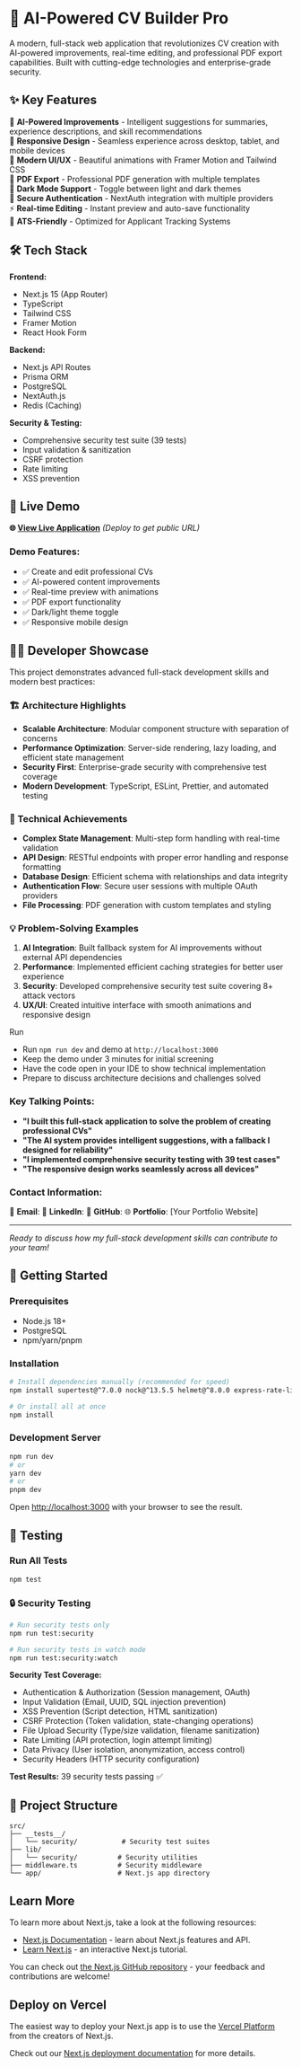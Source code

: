 # 🚀 AI-Powered CV Builder Pro

A modern, full-stack web application that revolutionizes CV creation with AI-powered improvements, real-time editing, and professional PDF export capabilities. Built with cutting-edge technologies and enterprise-grade security.

## ✨ Key Features

🤖 **AI-Powered Improvements** - Intelligent suggestions for summaries, experience descriptions, and skill recommendations  
📱 **Responsive Design** - Seamless experience across desktop, tablet, and mobile devices  
🎨 **Modern UI/UX** - Beautiful animations with Framer Motion and Tailwind CSS  
📄 **PDF Export** - Professional PDF generation with multiple templates  
🌙 **Dark Mode Support** - Toggle between light and dark themes  
🔐 **Secure Authentication** - NextAuth integration with multiple providers  
⚡ **Real-time Editing** - Instant preview and auto-save functionality  
🎯 **ATS-Friendly** - Optimized for Applicant Tracking Systems

## 🛠️ Tech Stack

**Frontend:**
- Next.js 15 (App Router)
- TypeScript
- Tailwind CSS
- Framer Motion
- React Hook Form

**Backend:**
- Next.js API Routes
- Prisma ORM
- PostgreSQL
- NextAuth.js
- Redis (Caching)

**Security & Testing:**
- Comprehensive security test suite (39 tests)
- Input validation & sanitization
- CSRF protection
- Rate limiting
- XSS prevention

## 🎯 Live Demo

**🌐 [View Live Application](http://localhost:3000)** *(Deploy to get public URL)*

### Demo Features:
- ✅ Create and edit professional CVs
- ✅ AI-powered content improvements
- ✅ Real-time preview with animations
- ✅ PDF export functionality
- ✅ Dark/light theme toggle
- ✅ Responsive mobile design

## 👨‍💻 Developer Showcase

This project demonstrates advanced full-stack development skills and modern best practices:

### 🏗️ Architecture Highlights
- **Scalable Architecture**: Modular component structure with separation of concerns
- **Performance Optimization**: Server-side rendering, lazy loading, and efficient state management
- **Security First**: Enterprise-grade security with comprehensive test coverage
- **Modern Development**: TypeScript, ESLint, Prettier, and automated testing

### 🚀 Technical Achievements
- **Complex State Management**: Multi-step form handling with real-time validation
- **API Design**: RESTful endpoints with proper error handling and response formatting
- **Database Design**: Efficient schema with relationships and data integrity
- **Authentication Flow**: Secure user sessions with multiple OAuth providers
- **File Processing**: PDF generation with custom templates and styling

### 💡 Problem-Solving Examples
1. **AI Integration**: Built fallback system for AI improvements without external API dependencies
2. **Performance**: Implemented efficient caching strategies for better user experience
3. **Security**: Developed comprehensive security test suite covering 8+ attack vectors
4. **UX/UI**: Created intuitive interface with smooth animations and responsive design



Run

- Run `npm run dev` and demo at `http://localhost:3000`
- Keep the demo under 3 minutes for initial screening
- Have the code open in your IDE to show technical implementation
- Prepare to discuss architecture decisions and challenges solved

### Key Talking Points:
- **"I built this full-stack application to solve the problem of creating professional CVs"**
- **"The AI system provides intelligent suggestions, with a fallback I designed for reliability"**
- **"I implemented comprehensive security testing with 39 test cases"**
- **"The responsive design works seamlessly across all devices"**

### Contact Information:
📧 **Email**: 
💼 **LinkedIn**:
🐙 **GitHub**: 
🌐 **Portfolio**: [Your Portfolio Website]

---

*Ready to discuss how my full-stack development skills can contribute to your team!*

## 🚀 Getting Started

### Prerequisites
- Node.js 18+
- PostgreSQL
- npm/yarn/pnpm

### Installation
```bash
# Install dependencies manually (recommended for speed)
npm install supertest@^7.0.0 nock@^13.5.5 helmet@^8.0.0 express-rate-limit@^7.4.1 dompurify@^3.2.0 @types/dompurify@^3.2.0 @types/supertest@^6.0.2 ts-jest@^29.1.5

# Or install all at once
npm install
```

### Development Server
```bash
npm run dev
# or
yarn dev
# or
pnpm dev
```

Open [http://localhost:3000](http://localhost:3000) with your browser to see the result.

## 🧪 Testing

### Run All Tests
```bash
npm test
```

### 🔒 Security Testing
```bash
# Run security tests only
npm run test:security

# Run security tests in watch mode
npm run test:security:watch
```

**Security Test Coverage:**
- Authentication & Authorization (Session management, OAuth)
- Input Validation (Email, UUID, SQL injection prevention)
- XSS Prevention (Script detection, HTML sanitization)
- CSRF Protection (Token validation, state-changing operations)
- File Upload Security (Type/size validation, filename sanitization)
- Rate Limiting (API protection, login attempt limiting)
- Data Privacy (User isolation, anonymization, access control)
- Security Headers (HTTP security configuration)

**Test Results:** 39 security tests passing ✅

## 📁 Project Structure
```
src/
├── __tests__/
│   └── security/           # Security test suites
├── lib/
│   └── security/          # Security utilities
├── middleware.ts          # Security middleware
└── app/                   # Next.js app directory
```

## Learn More

To learn more about Next.js, take a look at the following resources:

- [Next.js Documentation](https://nextjs.org/docs) - learn about Next.js features and API.
- [Learn Next.js](https://nextjs.org/learn) - an interactive Next.js tutorial.

You can check out [the Next.js GitHub repository](https://github.com/vercel/next.js) - your feedback and contributions are welcome!

## Deploy on Vercel

The easiest way to deploy your Next.js app is to use the [Vercel Platform](https://vercel.com/new?utm_medium=default-template&filter=next.js&utm_source=create-next-app&utm_campaign=create-next-app-readme) from the creators of Next.js.

Check out our [Next.js deployment documentation](https://nextjs.org/docs/app/building-your-application/deploying) for more details.
